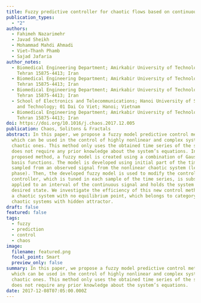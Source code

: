 ```yaml
---
title: Fuzzy predictive controller for chaotic flows based on continuous signals
publication_types:
  - "2"
authors:
  - Fahimeh Nazarimehr
  - Javad Sheikh
  - Mohammad Mahdi Ahmadi
  - Viet–Thanh Phamb
  - Sajad Jafaria
author_notes:
  - Biomedical Engineering Department; Amirkabir University of Technology;
    Tehran 15875-4413; Iran
  - Biomedical Engineering Department; Amirkabir University of Technology;
    Tehran 15875-4413; Iran
  - Biomedical Engineering Department; Amirkabir University of Technology;
    Tehran 15875-4413; Iran
  - School of Electronics and Telecommunications; Hanoi University of Science
    and Technology; 01 Dai Co Viet; Hanoi; Vietnam
  - Biomedical Engineering Department; Amirkabir University of Technology;
    Tehran 15875-4413; Iran
doi: https://doi.org/10.1016/j.chaos.2017.12.005
publication: Chaos, Solitons & Fractals
abstract: In this paper, we propose a fuzzy model predictive control method,
  which can be used in the control of highly nonlinear and complex systems, like
  chaotic ones. This method only uses the obtained time series of the system and
  does not require any prior knowledge about the system’s equations. In our
  proposed method, a fuzzy model is created using a combination of Gaussian
  basis functions. The model is developed using initial part of the time series,
  sampled from an observed signal from the nonlinear chaotic system (learning
  phase). Then, the developed fuzzy model is used to modify the controller. The
  controller, which is tuned in each sample of the time series, is subsequently
  applied to an interval of the continuous signal and holds the system in the
  desired state. We investigate the efficiency of this new control method using
  a chaotic system with no equilibrium point, which belongs to category of
  chaotic systems with hidden attractor.
draft: false
featured: false
tags:
  - fuzzy
  - prediction
  - control
  - chaos
image:
  filename: featured.png
  focal_point: Smart
  preview_only: false
summary: In this paper, we propose a fuzzy model predictive control method,
  which can be used in the control of highly nonlinear and complex systems, like
  chaotic ones. This method only uses the obtained time series of the system and
  does not require any prior knowledge about the system’s equations.
date: 2017-12-08T07:05:00.000Z
---
```

